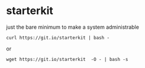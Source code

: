 # starterkit
just the bare minimum to make a system administrable

`curl https://git.io/starterkit | bash -`

or 

`wget https://git.io/starterkit  -O - | bash -s`
